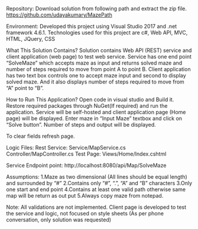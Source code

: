 Repository:
Download solution from following path and extract the zip file. 
https://github.com/udayakumary/MazePath

Environment:
Developed this project using Visual Studio 2017 and .net framework 4.6.1. Technologies used for this project are c#, Web API, MVC, HTML, JQuery, CSS

What This Solution Contains?
Solution contains Web API (REST) service and client application (web page) to test web service. 
Service has one end point “SolveMaze” which accepts maze as input and returns solved maze and number of steps required to move from point A to point B.
Client application has two text box controls one to accept maze input and second to display solved maze. And it also displays number of steps required to move from “A” point to “B”.

How to Run This Application?
Open code in visual studio and Build it. Restore required packages through NuGet(If required) and run the application. 
Service will be self-hosted and client application page (Home page) will be displayed. Enter maze in “Input Maze” textbox and click on “Solve button”. Number of steps and output will be displayed.

To clear fields refresh page.

Logic Files: 
Rest Service:
Service/MapService.cs
Controller/MapController.cs
Test Page: Views/Home/Index.cshtml

Service Endpoint point:
http://localhost:8080/api/Map/SolveMaze

Assumptions:
1.Maze as two dimensional (All lines should be equal length) and surrounded by “#”
2.Contains only “#”, “.”, “A” and “B” characters
3.Only one start and end point
4.Contains at least one valid path otherwise same map will be return as out put
5.Always copy maze from notepad. 

Note:
All validations are not implemented. Client page is developed to test the service and logic, not focused on style sheets (As per phone conversation, only solution was requested)

